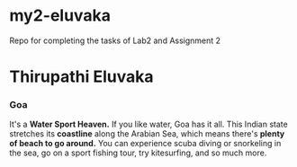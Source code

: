 # my2-eluvaka
Repo for completing the tasks of Lab2 and Assignment 2

# Thirupathi Eluvaka
### Goa
It's a **Water Sport Heaven.** If you like water, Goa has it all. This Indian state stretches its **coastline** along the Arabian Sea, which means there's **plenty of beach to go around.** You can experience scuba diving or snorkeling in the sea, go on a sport fishing tour, try kitesurfing, and so much more.